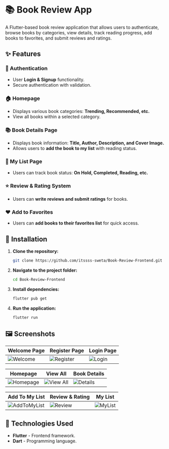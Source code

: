 # 📚 Book Review App

A Flutter-based book review application that allows users to authenticate, browse books by categories, view details, track reading progress, add books to favorites, and submit reviews and ratings.

## ✨ Features

### 🔑 Authentication
- User **Login & Signup** functionality.
- Secure authentication with validation.

### 🏠 Homepage
- Displays various book categories: **Trending, Recommended, etc.**
- View all books within a selected category.

### 📚 Book Details Page
- Displays book information: **Title, Author, Description, and Cover Image.**
- Allows users to **add the book to my list** with reading status.

### 📌 My List Page
- Users can track book status: **On Hold, Completed, Reading, etc.**

### ⭐ Review & Rating System
- Users can **write reviews and submit ratings** for books.

### ❤️ Add to Favorites
- Users can **add books to their favorites list** for quick access.

## 🚀 Installation

1. **Clone the repository:**
   ```bash
   git clone https://github.com/itssss-sweta/Book-Review-Frontend.git
   ```
2. **Navigate to the project folder:**
   ```bash
   cd Book-Review-Frontend
   ```
3. **Install dependencies:**
   ```bash
   flutter pub get
   ```
4. **Run the application:**
   ```bash
   flutter run
   ```

## 🖼️ Screenshots

| Welcome Page | Register Page | Login Page |
|------------|---------|-------------|
| ![Welcome](https://github.com/user-attachments/assets/23eb8bb9-c836-4860-9341-2daf1dd0171c) | ![Register](https://github.com/user-attachments/assets/7ecb085d-3c30-46f7-b05e-7502ab7fac66) | ![Login](https://github.com/user-attachments/assets/90eb8733-cd68-4934-a925-354508133fe5) |

| Homepage | View All | Book Details | 
|------------|---------|-------------|
| ![Homepage](https://github.com/user-attachments/assets/bff2f846-3230-45e0-93a9-4c95abfe42ea) | ![View All](https://github.com/user-attachments/assets/9b36936d-7728-414b-aa9f-c0f46e5a205d) | ![Details](https://github.com/user-attachments/assets/c88ac63c-af5e-4520-a61d-0fa57a2a57d5) | 

| Add To My List | Review & Rating |  My List |
|------------|---------|-------------|
| ![AddToMyList](https://github.com/user-attachments/assets/68820b0c-2ad6-4486-aa18-09d6cb6e5cf0) | ![Review](https://github.com/user-attachments/assets/49ab1fa0-aabc-4f7c-a3a0-436fd12cb1af) | ![MyList](https://github.com/user-attachments/assets/284f0465-b0ab-4651-890a-0fb9ee1de049) |

## 🐝 Technologies Used
- **Flutter** - Frontend framework.
- **Dart** - Programming language.
